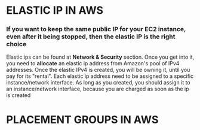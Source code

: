 # **ELASTIC IP IN AWS**

### If you want to keep the same public IP for your EC2 instance, even after it being stopped, then the elastic IP is the right choice
Elastic ips can be found at **Network & Security** section. Once you get into it, you need to **allocate** an elastic ip address from Amazon's
pool of IPv4 addresses.
Once the elastic IPv4 is created, you will be owning it, until you pay for its "rental". Each elastic ip address need to be assigned to a specific
instance/network interface. As long as you created, you should assign it to an instance/network interface, because you are charged as soon as the ip is created


# **PLACEMENT GROUPS IN AWS**
